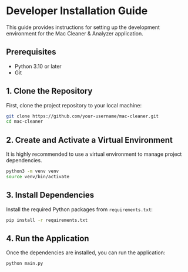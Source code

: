 # Developer Installation Guide

This guide provides instructions for setting up the development environment for the Mac Cleaner & Analyzer application.

## Prerequisites

- Python 3.10 or later
- Git

## 1. Clone the Repository

First, clone the project repository to your local machine:

```bash
git clone https://github.com/your-username/mac-cleaner.git
cd mac-cleaner
```

## 2. Create and Activate a Virtual Environment

It is highly recommended to use a virtual environment to manage project dependencies.

```bash
python3 -m venv venv
source venv/bin/activate
```

## 3. Install Dependencies

Install the required Python packages from `requirements.txt`:

```bash
pip install -r requirements.txt
```

## 4. Run the Application

Once the dependencies are installed, you can run the application:

```bash
python main.py
```
